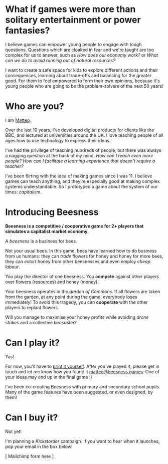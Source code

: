 # What if games were more than solitary entertainment or power fantasies?

I believe games can empower young people to engage with tough questions. Questions which are cloaked in fear and we're taught are too complex for us to answer, such as *How does our economy work?* or *What can we do to avoid running out of natural resources?* 

<!-- What can we do about climate change? -->

I want to create a safe space for kids to explore different actions and their consequences, learning about trade-offs and balancing for the greater good. For them to feel empowered to form their own opinions, because it's young people who are going to be the problem-solvers of the next 50 years!

# Who are you?

I am [Matteo](https://ma.tteo.me). 

Over the last 10 years, I've developed digital products for clients like the BBC, and lectured at universities around the UK. I love teaching people of all ages how to use technology to express their ideas.

I've had the privilege of teaching hundreds of people, but there was always a nagging question at the back of my mind. *How can I reach even more people? How can I facilitate a learning experience that doesn't require a teacher?* 

<!-- I want to create something **playful, meaningful and accessible**. Something that facilitates conversations between generations. -->

I’ve been flirting with the idea of making games since I was 11. I believe games can teach anything, and they’re especially good at making complex systems understandable. So I prototyped a game about the system of our times: *capitalism*.

# Introducing Beesness

**Beesness is a competitive / cooperative game for 2+ players that simulates a capitalist market economy**. 

A *beesness* is a business for bees. 

Not your usual bees. In this game, bees have learned how to do business from us humans: they can *trade* flowers for honey and honey for more bees, they can *extort* honey from other beesnesses and even employ *cheap labour*. 

You play the director of one beesness. You **compete** against other players over flowers (resources) and honey (money). 

Your beesness operates in the *garden of Commons*. If all flowers are taken from the garden, at any point during the game, everybody loses immediately! To avoid this tragedy, you can **cooperate** with the other players to replant flowers.

Will you manage to maximise your honey profits while avoiding *drone strikes* and a collective *beesaster*?

# Can I play it?

Yas! 

For now, you'll have to [print it yourself](). After you've played it, please get in touch and let me know how you found it [matteo@beesness.games](). One of your ideas may end up in the final game :)

I've been co-creating Beesness with primary and secondary school pupils. Many of the game features have been suggested, or even designed, by them!

# Can I buy it?

Not yet!

I'm planning a *Kickstorder* campaign. If you want to hear  when it launches, pop your email in the box below!

[ Mailchimp form here ] 



